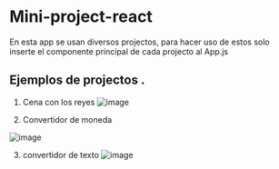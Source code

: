 # Mini-project-react

En esta app se usan diversos projectos, para hacer uso de estos solo inserte el componente principal de cada projecto al App.js

## Ejemplos de projectos .
1. Cena con los reyes
![image](https://github.com/EmelyTarazonaPerez/mini-project-react/assets/122141594/4211599c-852d-4f4b-b8f7-200b87fde407)

2. Convertidor de moneda
   
![image](https://github.com/EmelyTarazonaPerez/mini-project-react/assets/122141594/9e5a89af-4c58-4f5f-8602-e65f05097e28)

3. convertidor de texto
![image](https://github.com/EmelyTarazonaPerez/mini-project-react/assets/122141594/05e9bfeb-3353-4228-ad99-10edfbf73d3a)

